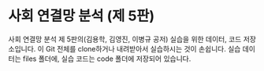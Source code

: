 # 사회 연결망 분석 (제 5판)
사회 연결망 분석 제 5판의(김용학, 김영진, 이병규 공저) 실습을 위한 데이터, 코드 저장소입니다. 
이 Git 전체를 clone하거나 내려받아서 실습하시는 것이 손쉽니다. 
실습 데이터는 files 폴더에, 실습 코드는 code 폴더에 저장되어 있습니다. 



